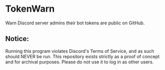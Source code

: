 # TokenWarn
Warn Discord server admins their bot tokens are public on GitHub.

## Notice:
Running this program violates Discord's Terms of Service, and as such should NEVER be run. This repository exists strictly as a proof of concept and for archival purposes. Please do not use it to log in as other users.
